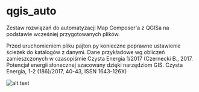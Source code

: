 # qgis_auto

Zestaw rozwiązań do automatyzacji Map Composer'a z QGISa na podstawie wcześniej przygotowanych plików.

Przed uruchomieniem pliku pajton.py konieczne poprawne ustawienie ścieżek do katalogów z danymi.
Dane przykładowe wg obliczeń zamieszczonych w czasopiśmie Czysta Energia 1/2017 (Czernecki B., 2017. Potencjał energii słonecznej szacowany dzięki narzędziom GIS. Czysta Energia, 1-2 (186)/2017, 40-43, ISSN 1643-126X)


![alt text](https://raw.githubusercontent.com/bczernecki/qgis_auto/master/oraz_wyjsciowy.png "smosarski")